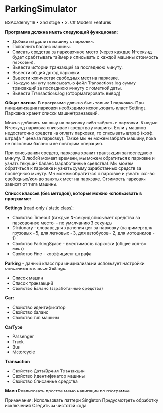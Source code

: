 # ParkingSimulator
BSAcademy'18 • 2nd stage • 2. C# Modern Features


**Программа должна иметь следующий функционал:**
* Добавить/удалить машину с парковки.
* Пополнить баланс машины.
* Списать средства за парковочное место (через каждые N-секунд будет срабатывать таймер и списывать с каждой машины стоимость парковки).
* Вывести истории транзакций за последнюю минуту.
* Вывести общий доход парковки.
* Вывести количество свободных мест на парковке.
* Каждую минуту записывать в файл Transactions.log сумму транзакций за последнюю минуту с пометкой даты.
* Вывести Transactions.log (отформатировать вывод)

**Общая логика:** В программе должна быть только 1 парковка. При инициализации парковки необходимо использовать класс Settings. Парковка хранит список машин/транзакций.

Можно добавить машину на парковку либо забрать с парковки. Каждые N-секунд парковка списывает средства у машины. Если у машины недостаточно средств на оплату парковки, то списывать штраф (коэф. штрафа * цена за парковку). Также мы не можем забрать машину, пока не пополним баланс и не повторим операцию.

При списывании средств, парковка хранит транзакции за последнюю минуту. В любой момент времени, мы можем обратиться к парковке и узнать текущий баланс (заработанные средства). Мы можем обратиться к парковке и узнать сумму заработанных средств за последнюю минуту. Мы можем обратиться к парковке и узнать кол-во свободных/кол-во занятых мест на парковке. Стоимость парковки зависит от типа машины.

**Список классов (без методов), которые можно использовать в программе:**

**Settings** (read-only / static class):
* Свойство Timeout (каждые N-секунд списывает средства за парковочное место) - по умолчанию 3 секунды
* Dictionary - словарь для хранения цен за парковку (например: для грузовых - 5, для легковых - 3, для автобусов - 2, для мотоциклов - 1)
* Свойство ParkingSpace - вместимость парковки (общее кол-во мест)
* Свойство Fine - коэффициент штрафа

**Parking** - данный класс при инициализации использует настройки описанные в классе Settings:
* Список машин
* Список транзакций
* Свойство Баланс (заработанные средства)

**Car:**
* Свойство идентификатор
* Свойство баланс
* Свойство тип машины

**CarType**
* Passenger
* Truck
* Bus
* Motorcycle

**Transaction**
* Свойство Дата/Время Транзакции
* Свойство Идентификатор машины
* Свойство Списанные средства

**Menu**
Реализовать простое меню навигации по программе

Примечания:
Использовать паттерн Singleton
Предусмотреть обработку исключений
Следить за чистотой кода
